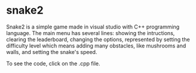 # snake2
Snake2 is a simple game made in visual studio with C++ programming language. The main menu has several lines: showing the intructions, clearing the leaderboard, changing the options, represented by setting the difficulty level which means adding many obstacles, like mushrooms and walls, and setting the snake's speed.

To see the code, click on the .cpp file.
